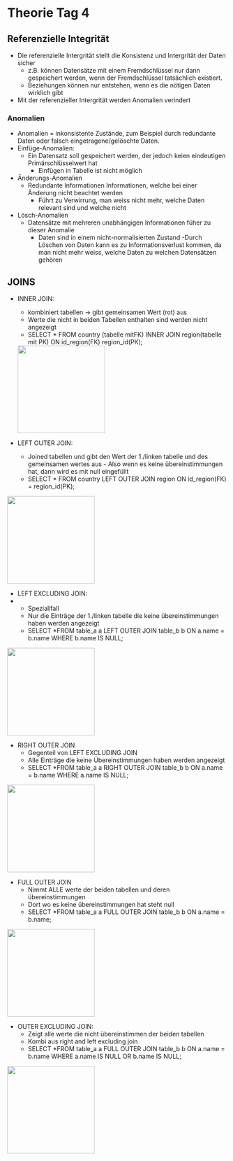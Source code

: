 # Theorie Tag 4

## Referenzielle Integrität

- Die referenzielle Intergrität stellt die Konsistenz und Intergrität der Daten sicher
    - z.B. können Datensätze mit einem Fremdschlüssel nur dann gespeichert werden, wenn der Fremdschlüssel tatsächlich existiert.
    - Beziehungen können nur entstehen, wenn es die nötigen Daten wirklich gibt
 - Mit der referenzieller Intergrität werden Anomalien verindert

### Anomalien
- Anomalien = inkonsistente Zustände, zum Beispiel durch redundante Daten oder falsch eingetragene/gelöschte Daten.
- Einfüge-Anomalien:
  - Ein Datensatz soll gespeichert werden, der jedoch keien eindeutigen Primärschlüsselwert hat
      - Einfügen in Tabelle ist nicht möglich
- Änderungs-Anomalien
  - Redundante Informationen Informationen, welche bei einer Änderung nicht beachtet werden
      - Führt zu Verwirrung, man weiss nicht mehr, welche Daten relevant sind und welche nicht
- Lösch-Anomalien
  - Datensätze mit mehreren unabhängigen Informationen füher zu dieser Anomalie
      - Daten sind in einem nicht-normalisierten Zustand
            -Durch Löschen von Daten kann es zu Informationsverlust kommen, da man nicht mehr weiss, welche Daten zu welchen Datensätzen gehören
         

   

## JOINS


- INNER JOIN:
  - kombiniert tabellen -> gibt gemeinsamen Wert (rot) aus
  - Werte die nicht in beiden Tabellen enthalten sind werden nicht angezeigt
  - SELECT * FROM country (tabelle mitFK) INNER JOIN region(tabelle mit PK) ON id_region(FK) region_id(PK);



  <img src = "https://github.com/user-attachments/assets/1776f093-43cf-4379-b4e5-0589068b719f" width = "200">

- LEFT OUTER JOIN:
  - Joined tabellen und gibt den Wert der 1./linken tabelle und des gemeinsamen wertes aus
        - Also wenn es keine übereinstimmungen hat, dann wird es mit null eingefüllt
  - SELECT * FROM country LEFT OUTER JOIN region ON id_region(FK) = region_id(PK);

<img src = "https://github.com/user-attachments/assets/986be096-1017-46c7-8b11-4c1d833bcbf8" width = "200">

- LEFT EXCLUDING JOIN:
- 	- Speziallfall
	- Nur die Einträge der 1./linken tabelle die keine übereinstimmungen haben werden angezeigt
	- SELECT *FROM table_a a 
	LEFT OUTER JOIN table_b b
	ON a.name = b.name
WHERE b.name IS NULL;
<img src = "https://github.com/user-attachments/assets/73ff298d-0375-4fc5-bc54-176b2b262109" width = "200">

- RIGHT OUTER JOIN
	- Gegenteil von LEFT EXCLUDING JOIN
	- Alle Einträge die keine Übereinstimmungen haben werden angezeigt
	- SELECT *FROM table_a a 
	RIGHT OUTER JOIN table_b b
	ON a.name = b.name
	WHERE a.name IS NULL;
<img src = "https://github.com/user-attachments/assets/c8be94ea-a817-4bca-8c78-c5483bd90933" width = "200">

- FULL OUTER JOIN
	- Nimmt ALLE werte der beiden tabellen und deren übereinstimmungen
	- Dort wo es keine übereinstimmungen hat steht null
	- SELECT *FROM table_a a 
	FULL OUTER JOIN table_b b
	ON a.name = b.name;

<img src = "https://github.com/user-attachments/assets/db38ad62-a19e-40c1-9137-a73a19a86a75" width = "200">

- OUTER EXCLUDING JOIN:
	- Zeigt alle werte die nicht übereinstimmen der beiden tabellen
	- Kombi aus right and left excluding join
	- SELECT *FROM table_a a 
	FULL OUTER JOIN table_b b
	ON a.name = b.name
WHERE a.name IS NULL OR b.name IS NULL;
<img src="https://github.com/user-attachments/assets/e7304f9e-d5db-45e1-9e57-47141b8b6593" width = "200">

